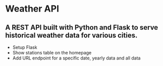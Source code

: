 # Weather API

## A REST API built with Python and Flask to serve historical weather data for various cities.

* Setup Flask 
* Show stations table on the homepage
* Add URL endpoint for a specific date, yearly data and all data
